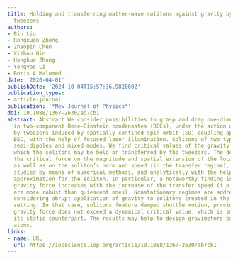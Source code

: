 ```yaml
---
title: Holding and transferring matter-wave solitons against gravity by spin–orbit-coupling
  tweezers
authors:
- Bin Liu
- Rongxuan Zhong
- Zhaopin Chen
- Xizhou Qin
- Honghua Zhong
- Yongyao Li
- Boris A Malomed
date: '2020-04-01'
publishDate: '2024-10-04T15:57:36.982000Z'
publication_types:
- article-journal
publication: '*New Journal of Physics*'
doi: 10.1088/1367-2630/ab7cb1
abstract: Abstract We consider possibilities to grasp and drag one-dimensional solitons
  in two-component Bose–Einstein condensates (BECs), under the action of gravity,
  by tweezers induced by spatially confined spin–orbit (SO) coupling applied to the
  BEC, with the help of focused laser illumination. Solitons of two types are considered,
  semi-dipoles and mixed modes. We find critical values of the gravity force, up to
  which the solitons may be held or transferred by the tweezers. The dependence of
  the critical force on the magnitude and spatial extension of the localized SO interaction,
  as well as on the soliton’s norm and speed (in the transfer regime), are systematically
  studied by means of numerical methods, and analytically with the help of a quasi-particle
  approximation for the soliton. In particular, a noteworthy finding is that the critical
  gravity force increases with the increase of the transfer speed (i.e., moving solitons
  are more robust than quiescent ones). Nonstationary regimes are addressed too, by
  considering abrupt application of gravity to solitons created in the weightless
  setting. In that case, solitons feature damped shuttle motion, provided that the
  gravity force does not exceed a dynamical critical value, which is smaller than
  its static counterpart. The results may help to design gravimeters based on ultracold
  atoms.
links:
- name: URL
  url: https://iopscience.iop.org/article/10.1088/1367-2630/ab7cb1
---
```

